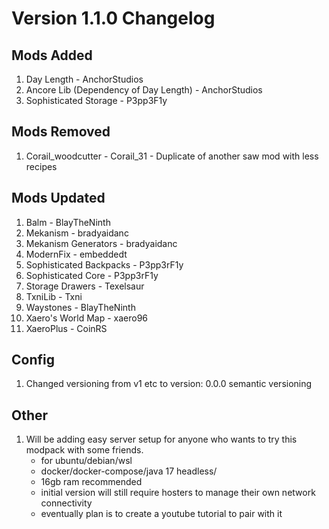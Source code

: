 # Version 1.1.0 Changelog

## Mods Added
1. Day Length - AnchorStudios
2. Ancore Lib (Dependency of Day Length) - AnchorStudios
3. Sophisticated Storage - P3pp3F1y

## Mods Removed
1. Corail_woodcutter - Corail_31 - Duplicate of another saw mod with less recipes

## Mods Updated
1. Balm - BlayTheNinth
2. Mekanism - bradyaidanc
3. Mekanism Generators - bradyaidanc
4. ModernFix - embeddedt
5. Sophisticated Backpacks - P3pp3rF1y
6. Sophisticated Core - P3pp3rF1y
7. Storage Drawers - Texelsaur
8. TxniLib - Txni
9. Waystones - BlayTheNinth
10. Xaero's World Map - xaero96
11. XaeroPlus - CoinRS

## Config
1. Changed versioning from v1 etc to version: 0.0.0 semantic versioning

## Other 
1. Will be adding easy server setup for anyone who wants to try this modpack with some friends. 
    * for ubuntu/debian/wsl
    * docker/docker-compose/java 17 headless/
    * 16gb ram recommended
    * initial version will still require hosters to manage their own network connectivity
    * eventually plan is to create a youtube tutorial to pair with it 

